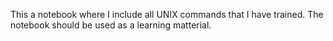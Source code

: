 This a notebook where I include all UNIX commands that I have trained. The notebook should be used as a learning matterial.

